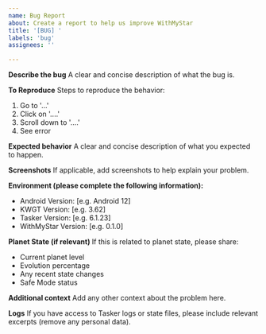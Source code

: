 ```yaml
---
name: Bug Report
about: Create a report to help us improve WithMyStar
title: '[BUG] '
labels: 'bug'
assignees: ''

---
```


**Describe the bug**
A clear and concise description of what the bug is.

**To Reproduce**
Steps to reproduce the behavior:
1. Go to '...'
2. Click on '....'
3. Scroll down to '....'
4. See error

**Expected behavior**
A clear and concise description of what you expected to happen.

**Screenshots**
If applicable, add screenshots to help explain your problem.

**Environment (please complete the following information):**
 - Android Version: [e.g. Android 12]
 - KWGT Version: [e.g. 3.62]
 - Tasker Version: [e.g. 6.1.23]
 - WithMyStar Version: [e.g. 0.1.0]

**Planet State (if relevant)**
If this is related to planet state, please share:
- Current planet level
- Evolution percentage
- Any recent state changes
- Safe Mode status

**Additional context**
Add any other context about the problem here.

**Logs**
If you have access to Tasker logs or state files, please include relevant excerpts (remove any personal data).